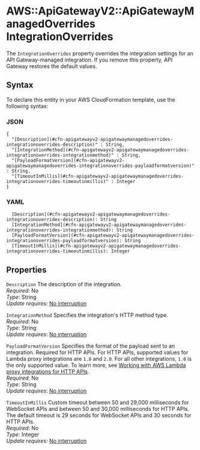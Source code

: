 # AWS::ApiGatewayV2::ApiGatewayManagedOverrides IntegrationOverrides<a name="aws-properties-apigatewayv2-apigatewaymanagedoverrides-integrationoverrides"></a>

The `IntegrationOverrides` property overrides the integration settings for an API Gateway\-managed integration\. If you remove this property, API Gateway restores the default values\.

## Syntax<a name="aws-properties-apigatewayv2-apigatewaymanagedoverrides-integrationoverrides-syntax"></a>

To declare this entity in your AWS CloudFormation template, use the following syntax:

### JSON<a name="aws-properties-apigatewayv2-apigatewaymanagedoverrides-integrationoverrides-syntax.json"></a>

```
{
  "[Description](#cfn-apigatewayv2-apigatewaymanagedoverrides-integrationoverrides-description)" : String,
  "[IntegrationMethod](#cfn-apigatewayv2-apigatewaymanagedoverrides-integrationoverrides-integrationmethod)" : String,
  "[PayloadFormatVersion](#cfn-apigatewayv2-apigatewaymanagedoverrides-integrationoverrides-payloadformatversion)" : String,
  "[TimeoutInMillis](#cfn-apigatewayv2-apigatewaymanagedoverrides-integrationoverrides-timeoutinmillis)" : Integer
}
```

### YAML<a name="aws-properties-apigatewayv2-apigatewaymanagedoverrides-integrationoverrides-syntax.yaml"></a>

```
  [Description](#cfn-apigatewayv2-apigatewaymanagedoverrides-integrationoverrides-description): String
  [IntegrationMethod](#cfn-apigatewayv2-apigatewaymanagedoverrides-integrationoverrides-integrationmethod): String
  [PayloadFormatVersion](#cfn-apigatewayv2-apigatewaymanagedoverrides-integrationoverrides-payloadformatversion): String
  [TimeoutInMillis](#cfn-apigatewayv2-apigatewaymanagedoverrides-integrationoverrides-timeoutinmillis): Integer
```

## Properties<a name="aws-properties-apigatewayv2-apigatewaymanagedoverrides-integrationoverrides-properties"></a>

`Description`  <a name="cfn-apigatewayv2-apigatewaymanagedoverrides-integrationoverrides-description"></a>
The description of the integration\.  
*Required*: No  
*Type*: String  
*Update requires*: [No interruption](https://docs.aws.amazon.com/AWSCloudFormation/latest/UserGuide/using-cfn-updating-stacks-update-behaviors.html#update-no-interrupt)

`IntegrationMethod`  <a name="cfn-apigatewayv2-apigatewaymanagedoverrides-integrationoverrides-integrationmethod"></a>
Specifies the integration's HTTP method type\.  
*Required*: No  
*Type*: String  
*Update requires*: [No interruption](https://docs.aws.amazon.com/AWSCloudFormation/latest/UserGuide/using-cfn-updating-stacks-update-behaviors.html#update-no-interrupt)

`PayloadFormatVersion`  <a name="cfn-apigatewayv2-apigatewaymanagedoverrides-integrationoverrides-payloadformatversion"></a>
Specifies the format of the payload sent to an integration\. Required for HTTP APIs\. For HTTP APIs, supported values for Lambda proxy integrations are `1.0` and `2.0`\. For all other integrations, `1.0` is the only supported value\. To learn more, see [Working with AWS Lambda proxy integrations for HTTP APIs](https://docs.aws.amazon.com/apigateway/latest/developerguide/http-api-develop-integrations-lambda.html)\.  
*Required*: No  
*Type*: String  
*Update requires*: [No interruption](https://docs.aws.amazon.com/AWSCloudFormation/latest/UserGuide/using-cfn-updating-stacks-update-behaviors.html#update-no-interrupt)

`TimeoutInMillis`  <a name="cfn-apigatewayv2-apigatewaymanagedoverrides-integrationoverrides-timeoutinmillis"></a>
Custom timeout between 50 and 29,000 milliseconds for WebSocket APIs and between 50 and 30,000 milliseconds for HTTP APIs\. The default timeout is 29 seconds for WebSocket APIs and 30 seconds for HTTP APIs\.  
*Required*: No  
*Type*: Integer  
*Update requires*: [No interruption](https://docs.aws.amazon.com/AWSCloudFormation/latest/UserGuide/using-cfn-updating-stacks-update-behaviors.html#update-no-interrupt)